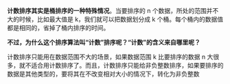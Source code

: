 **计数排序其实是桶排序的一种特殊情况**。当要排序的 n 个数据，所处的范围并不大的时候，比如最大值是 k，我们就可以把数据划分成 k 个桶。每个桶内的数据值都是相同的，省掉了桶内排序的时间。

**不过，为什么这个排序算法叫“计数”排序呢？“计数”的含义来自哪里呢？**

计数排序只能用在数据范围不大的场景，如果数据范围 k 比要排序的数据 n 大很多，就不适合用计数排序了。而且，计数排序只能给非负整数排序，如果要排序的数据是其他类型的，要将其在不改变相对大小的情况下，转化为非负整数